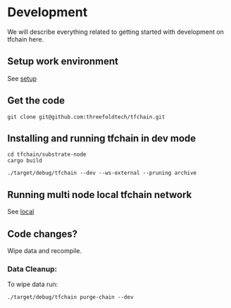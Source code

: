 # Development

We will describe everything related to getting started with development on tfchain here.

## Setup work environment

See [setup](./setup.md)

## Get the code

```
git clone git@github.com:threefoldtech/tfchain.git
```

## Installing and running tfchain in dev mode

```
cd tfchain/substrate-node
cargo build

./target/debug/tfchain --dev --ws-external --pruning archive
```

## Running multi node local tfchain network

See [local](./local_multinode.md)

## Code changes?

Wipe data and recompile.

### Data Cleanup:

To wipe data run:

```
./target/debug/tfchain purge-chain --dev
```
